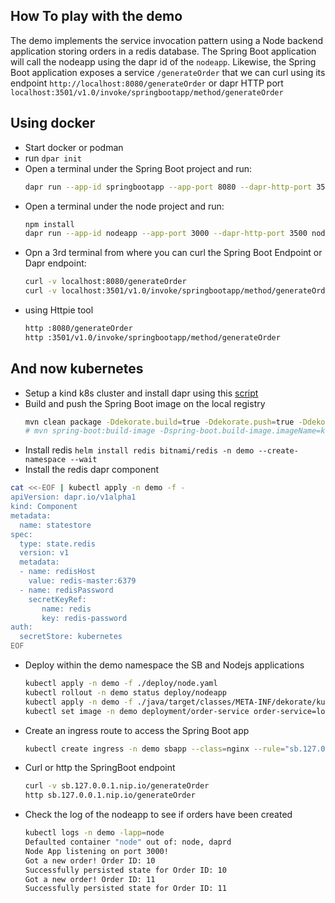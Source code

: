 ## How To play with the demo

The demo implements the service invocation pattern using a Node backend application storing orders in a redis database. The Spring Boot 
application will call the nodeapp using the dapr id of the `nodeapp`. Likewise, the Spring Boot application exposes a service `/generateOrder` that we can curl
using its endpoint `http://localhost:8080/generateOrder` or dapr HTTP port `localhost:3501/v1.0/invoke/springbootapp/method/generateOrder`

## Using docker

- Start docker or podman
- run `dpar init`
- Open a terminal under the Spring Boot project and run:
  ```bash
  dapr run --app-id springbootapp --app-port 8080 --dapr-http-port 3501 mvn spring-boot:run
  ```
- Open a terminal under the node project and run:
  ```bash
  npm install
  dapr run --app-id nodeapp --app-port 3000 --dapr-http-port 3500 node app.js
  ```
- Opn a 3rd terminal from where you can curl the Spring Boot Endpoint or Dapr endpoint:
  ```bash
  curl -v localhost:8080/generateOrder
  curl -v localhost:3501/v1.0/invoke/springbootapp/method/generateOrder
  
- using Httpie tool
  ```bash
  http :8080/generateOrder
  http :3501/v1.0/invoke/springbootapp/method/generateOrder
  ```
  
## And now kubernetes

- Setup a kind k8s cluster and install dapr using this [script](../setup-dapr.sh)
- Build and push the Spring Boot image on the local registry
  ```bash
  mvn clean package -Ddekorate.build=true -Ddekorate.push=true -Ddekorate.docker.registry=kind-registry:5000 -Ddekorate.docker.group=dapr
  # mvn spring-boot:build-image -Dspring-boot.build-image.imageName=kind-registry:5000/dapr/order-service:1.0 -Dspring-boot.build-image.publish=true
  ```
- Install redis `helm install redis bitnami/redis -n demo --create-namespace --wait`
- Install the redis dapr component
```bash
cat <<-EOF | kubectl apply -n demo -f -
apiVersion: dapr.io/v1alpha1
kind: Component
metadata:
  name: statestore
spec:
  type: state.redis
  version: v1
  metadata:
  - name: redisHost
    value: redis-master:6379
  - name: redisPassword
    secretKeyRef:
       name: redis
       key: redis-password
auth:
  secretStore: kubernetes
EOF
```

- Deploy within the demo namespace the SB and Nodejs applications
  ```bash
  kubectl apply -n demo -f ./deploy/node.yaml
  kubectl rollout -n demo status deploy/nodeapp
  kubectl apply -n demo -f ./java/target/classes/META-INF/dekorate/kubernetes.yml
  kubectl set image -n demo deployment/order-service order-service=localhost:5000/dapr/order-service:1.0
  ```
- Create an ingress route to access the Spring Boot app
  ```bash
  kubectl create ingress -n demo sbapp --class=nginx --rule="sb.127.0.0.1.nip.io/*=order-service:8080"
  ```
- Curl or http the SpringBoot endpoint
  ```bash
  curl -v sb.127.0.0.1.nip.io/generateOrder
  http sb.127.0.0.1.nip.io/generateOrder
  ```
- Check the log of the nodeapp to see if orders have been created
  ```bash
  kubectl logs -n demo -lapp=node
  Defaulted container "node" out of: node, daprd
  Node App listening on port 3000!
  Got a new order! Order ID: 10
  Successfully persisted state for Order ID: 10
  Got a new order! Order ID: 11
  Successfully persisted state for Order ID: 11
  ```